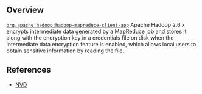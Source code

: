 ## Overview
[`org.apache.hadoop:hadoop-mapreduce-client-app`](http://search.maven.org/#search%7Cga%7C1%7Ca%3A%22hadoop-mapreduce-client-app%22)
Apache Hadoop 2.6.x encrypts intermediate data generated by a MapReduce job and stores it along with the encryption key in a credentials file on disk when the Intermediate data encryption feature is enabled, which allows local users to obtain sensitive information by reading the file.

## References
- [NVD](https://web.nvd.nist.gov/view/vuln/detail?vulnId=CVE-2015-1776)